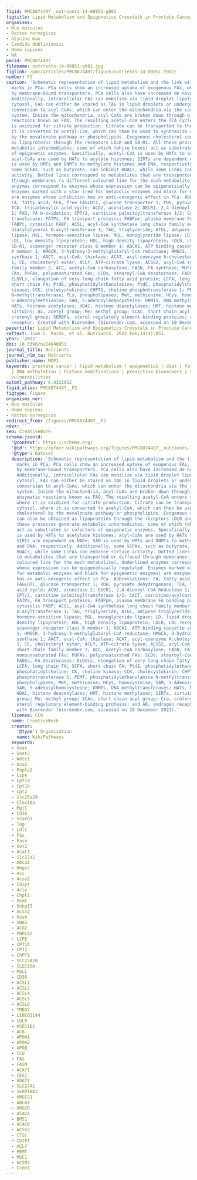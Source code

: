 ```yaml
---
figid: PMC8874497__nutrients-14-00851-g002
figtitle: Lipid Metabolism and Epigenetics Crosstalk in Prostate Cancer
organisms:
- Mus musculus
- Rattus norvegicus
- Glycine max
- Candida dubliniensis
- Homo sapiens
- NA
pmcid: PMC8874497
filename: nutrients-14-00851-g002.jpg
figlink: /pmc/articles/PMC8874497/figure/nutrients-14-00851-f002/
number: F2
caption: 'Schematic representation of lipid metabolism and the link with epigenetic
  marks in PCa. PCa cells show an increased uptake of exogenous FAs, which are transported
  by membrane-bound transporters. PCa cells also have increased de novo FA synthesis.
  Additionally, intracellular FAs can mobilize via lipid droplet lipolysis. In the
  cytosol, FAs can either be stored as TAG in lipid droplets or undergo enzymatic
  conversion to acyl-CoAs, which can enter the mitochondria via the carnitine shuttle
  system. Inside the mitochondria, acyl-CoAs are broken down through a series of enzymatic
  reactions known as FAO. The resulting acetyl-CoA enters the TCA cycle, where it
  is oxidized for citrate production. Citrate can be transported to the cytosol, where
  it is converted to acetyl-CoA, which can then be used to synthesize cholesterol
  by the mevalonate pathway or phospholipids. Exogenous cholesterol can also be obtained
  as lipoproteins through the receptors LDLR and SB-R1. All these processes generate
  metabolic intermediates, some of which (white boxes) act as substrates or cofactors
  of epigenetic enzymes. Specifically, acetyl-CoA is used by HATs to acetylate histones;
  acyl-CoAs are used by HATs to acylate histones; SIRTs are dependent on NAD+; SAM
  is used by HMTs and DNMTs to methylate histones and DNA, respectively. Additionally,
  some SCFAs, such as butyrate, can inhibit HDACs, while some LCFAs can enhance sirtuin
  activity. Dotted lines correspond to metabolites that are transported or diffused
  through membranes (a different coloured line for the each metabolite). Underlined
  enzymes correspond to enzymes whose expression can be epigenetically regulated.
  Enzymes marked with a star (red for metabolic enzymes and black for epigenetic enzymes)
  are enzymes whose inhibition has an anti-oncogenic effect in PCa. Abbreviations:
  FA, fatty acid; FFA, free FAGLUT1, glucose transporter 1; PDH, pyruvate dehydrogenase;
  TCA, tricarboxylic acid cycle; ACO2, aconitase 2; DECR1, 2,4-dienoyl-CoA Reductase
  1; FAO, FA b-oxidation; CPT/2, carnitine palmitoyltransferase 1/2; CACT, carnitine/acylcarnitine
  translocase; FATPs, FA transport proteins; FABPpm, plasma membrane FA binding protein;
  FABPc, cytosolic FABP; ACSL, acyl-CoA synthetase long chain family member; DGAT1,
  diacylglycerol O-acyltransferase 1; TAG, triglyceride; ATGL, adipose triglyceride
  lipase; HSL, hormone-sensitive lipase; MGL, monoglyceride lipase; LD, lipid droplet;
  LDL, low density lipoprotein; HDL, high density lipoprotein; LDLR, LDL receptor;
  SB-R1, scavenger receptor class B member 1; ABCA1, ATP binding cassette subfamily
  A member 1; HMGCR, 3-hydroxy-3-methylglutaryl-CoA reductase; HMGCS, 3-hydroxy-3-methylglutaryl-CoA
  synthase 1; AACT, acyl-CoA: thiolase; ACAT, acyl-coenzyme A:cholesterol acyltransferase
  1; CE, cholesteryl ester; ACLY, ATP–citrate lyase; ACSS2, acyl-CoA synthetase short-chain
  family member 2; ACC, acetyl-CoA carboxylase; FASN, FA synthase; MUFAs, monounsaturated
  FAs; PUFAs, polyunsaturated FAs; SCDs, stearoyl-CoA desaturases; FADSs, FA desaturases;
  ELOVLs, elongation of very long-chain fatty acid protein; LCFA, long chain FA; SCFA,
  short chain FA; PtdE, phosphatidylethanolamine; PtdC, phosphatidylcholine; CK, choline
  kinase; CCK, cholecystokinin; CHPT1, choline phosphotransferase 1; PEMT, phosphatidylethanolamine
  N-methyltransferase; PLs, phospholipases; Met, methionine; HCys, homocysteine; SAM,
  S-Adenosylmethionine; SAH, S-adenosylhomocysteine; DNMTs, DNA methyltransferases;
  HATs, histone acetylases; HDAC, histone deacetylases; HMT, histone methylases; SIRTs,
  sirtuins; Ac, acetyl group; Me; methyl group; SCAc, short chain acyl group; Cro,
  crotonyl group; SERBFs, sterol regulatory element-binding proteins; and AR, androgen
  receptor. Created with Biorender (biorender.com, accessed on 10 December 2022).'
papertitle: Lipid Metabolism and Epigenetics Crosstalk in Prostate Cancer.
reftext: Juan C. Pardo, et al. Nutrients. 2022 Feb;14(4):851.
year: '2022'
doi: 10.3390/nu14040851
journal_title: Nutrients
journal_nlm_ta: Nutrients
publisher_name: MDPI
keywords: prostate cancer | lipid metabolism | epigenetics | diet | fatty acid | cholesterol
  | DNA methylation | histone modifications | predictive biomarkers | therapeutic
  vulnerabilities
automl_pathway: 0.9321012
figid_alias: PMC8874497__F2
figtype: Figure
organisms_ner:
- Mus musculus
- Homo sapiens
- Rattus norvegicus
redirect_from: /figures/PMC8874497__F2
ndex: ''
seo: CreativeWork
schema-jsonld:
  '@context': https://schema.org/
  '@id': https://pfocr.wikipathways.org/figures/PMC8874497__nutrients-14-00851-g002.html
  '@type': Dataset
  description: 'Schematic representation of lipid metabolism and the link with epigenetic
    marks in PCa. PCa cells show an increased uptake of exogenous FAs, which are transported
    by membrane-bound transporters. PCa cells also have increased de novo FA synthesis.
    Additionally, intracellular FAs can mobilize via lipid droplet lipolysis. In the
    cytosol, FAs can either be stored as TAG in lipid droplets or undergo enzymatic
    conversion to acyl-CoAs, which can enter the mitochondria via the carnitine shuttle
    system. Inside the mitochondria, acyl-CoAs are broken down through a series of
    enzymatic reactions known as FAO. The resulting acetyl-CoA enters the TCA cycle,
    where it is oxidized for citrate production. Citrate can be transported to the
    cytosol, where it is converted to acetyl-CoA, which can then be used to synthesize
    cholesterol by the mevalonate pathway or phospholipids. Exogenous cholesterol
    can also be obtained as lipoproteins through the receptors LDLR and SB-R1. All
    these processes generate metabolic intermediates, some of which (white boxes)
    act as substrates or cofactors of epigenetic enzymes. Specifically, acetyl-CoA
    is used by HATs to acetylate histones; acyl-CoAs are used by HATs to acylate histones;
    SIRTs are dependent on NAD+; SAM is used by HMTs and DNMTs to methylate histones
    and DNA, respectively. Additionally, some SCFAs, such as butyrate, can inhibit
    HDACs, while some LCFAs can enhance sirtuin activity. Dotted lines correspond
    to metabolites that are transported or diffused through membranes (a different
    coloured line for the each metabolite). Underlined enzymes correspond to enzymes
    whose expression can be epigenetically regulated. Enzymes marked with a star (red
    for metabolic enzymes and black for epigenetic enzymes) are enzymes whose inhibition
    has an anti-oncogenic effect in PCa. Abbreviations: FA, fatty acid; FFA, free
    FAGLUT1, glucose transporter 1; PDH, pyruvate dehydrogenase; TCA, tricarboxylic
    acid cycle; ACO2, aconitase 2; DECR1, 2,4-dienoyl-CoA Reductase 1; FAO, FA b-oxidation;
    CPT/2, carnitine palmitoyltransferase 1/2; CACT, carnitine/acylcarnitine translocase;
    FATPs, FA transport proteins; FABPpm, plasma membrane FA binding protein; FABPc,
    cytosolic FABP; ACSL, acyl-CoA synthetase long chain family member; DGAT1, diacylglycerol
    O-acyltransferase 1; TAG, triglyceride; ATGL, adipose triglyceride lipase; HSL,
    hormone-sensitive lipase; MGL, monoglyceride lipase; LD, lipid droplet; LDL, low
    density lipoprotein; HDL, high density lipoprotein; LDLR, LDL receptor; SB-R1,
    scavenger receptor class B member 1; ABCA1, ATP binding cassette subfamily A member
    1; HMGCR, 3-hydroxy-3-methylglutaryl-CoA reductase; HMGCS, 3-hydroxy-3-methylglutaryl-CoA
    synthase 1; AACT, acyl-CoA: thiolase; ACAT, acyl-coenzyme A:cholesterol acyltransferase
    1; CE, cholesteryl ester; ACLY, ATP–citrate lyase; ACSS2, acyl-CoA synthetase
    short-chain family member 2; ACC, acetyl-CoA carboxylase; FASN, FA synthase; MUFAs,
    monounsaturated FAs; PUFAs, polyunsaturated FAs; SCDs, stearoyl-CoA desaturases;
    FADSs, FA desaturases; ELOVLs, elongation of very long-chain fatty acid protein;
    LCFA, long chain FA; SCFA, short chain FA; PtdE, phosphatidylethanolamine; PtdC,
    phosphatidylcholine; CK, choline kinase; CCK, cholecystokinin; CHPT1, choline
    phosphotransferase 1; PEMT, phosphatidylethanolamine N-methyltransferase; PLs,
    phospholipases; Met, methionine; HCys, homocysteine; SAM, S-Adenosylmethionine;
    SAH, S-adenosylhomocysteine; DNMTs, DNA methyltransferases; HATs, histone acetylases;
    HDAC, histone deacetylases; HMT, histone methylases; SIRTs, sirtuins; Ac, acetyl
    group; Me; methyl group; SCAc, short chain acyl group; Cro, crotonyl group; SERBFs,
    sterol regulatory element-binding proteins; and AR, androgen receptor. Created
    with Biorender (biorender.com, accessed on 10 December 2022).'
  license: CC0
  name: CreativeWork
  creator:
    '@type': Organization
    name: WikiPathways
  keywords:
  - Gnas
  - Gnat2
  - Wdtc1
  - Aco2
  - Pnpla2
  - Lipe
  - Cpt1a
  - Cpt1b
  - Cpt2
  - Slc25a20
  - Clec10a
  - Mgll
  - Cd36
  - Scarb1
  - Tag
  - Ldlr
  - Fas
  - Fasn
  - Got2
  - Acat1
  - Slc27a1
  - Abca1
  - Hmgcr
  - Acc
  - Acss2
  - Cdipt
  - Acly
  - Chpt1
  - Pemt
  - Snhg15
  - Acsm3
  - Gusb
  - GNAS
  - ACO2
  - PNPLA2
  - LIPE
  - CPT1A
  - CPT2
  - CHPT1
  - SLC25A20
  - CLEC10A
  - MGLL
  - CD36
  - ACSL1
  - ACSL3
  - ACSL4
  - ACSL5
  - ACSL6
  - TMED7
  - LINC01194
  - LDLR
  - HSD11B1
  - ALB
  - APOA1
  - APOA2
  - APOE
  - CLU
  - FAS
  - FASN
  - ACAT1
  - CES1
  - SOAT1
  - SLC27A1
  - SERPINA3
  - HMGCS1
  - ABCA1
  - HMGCR
  - ACACA
  - BMS1
  - ACACB
  - ACSS2
  - CTSC
  - CDIPT
  - ACLY
  - PEMT
  - MUC1
  - ACSM3
  - Ccne1
---
```

